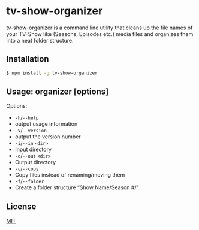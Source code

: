 # tv-show-organizer

tv-show-organizer is a command line utility that cleans up the file names of your TV-Show like (Seasons, Episodes etc.) media files and organizes them into a neat folder structure.

## Installation

```bash
$ npm install -g tv-show-organizer
```

## Usage: organizer [options]

Options:

-  `-h`/`--help`       
  - output usage information
-  `-V`/`--version`    
  - output the version number
-  `-i`/`--in` `<dir>`   
  - Input directory
-  `-o`/`--out` `<dir>`  
  - Output directory
-  `-c`/`--copy`
  - Copy files instead of renaming/moving them
-  `-f`/`--folder`     
  - Create a folder structure “Show Name/Season #/”

## License

[MIT](https://github.com/benelsen/tv-show-organizer/blob/master/LICENSE)
